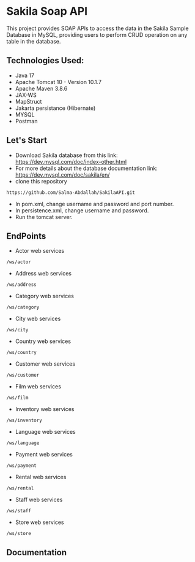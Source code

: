 # Sakila Soap API
This project provides SOAP APIs to access the data in the  Sakila Sample Database in MySQL, providing users to perform CRUD operation on any table in the database.

## Technologies Used:
- Java 17
- Apache Tomcat 10 - Version 10.1.7
- Apache Maven 3.8.6
- JAX-WS
- MapStruct
- Jakarta persistance (Hibernate)
- MYSQL
- Postman

## Let's Start
- Download Sakila database from this link: https://dev.mysql.com/doc/index-other.html
- For more details about the database documentation link: https://dev.mysql.com/doc/sakila/en/
- clone this repository
````
https://github.com/Salma-Abdallah/SakilaAPI.git
````
- In pom.xml, change username and password and port number.
- In persistence.xml, change username and password.
- Run the tomcat server.

## EndPoints
- Actor web services
````
/ws/actor
````
- Address web services
````
/ws/address
````
- Category web services
````
/ws/category
````
- City web services
````
/ws/city
````
- Country web services
````
/ws/country
````
- Customer web services
````
/ws/customer
````
- Film web services
````
/ws/film
````
- Inventory web services
````
/ws/inventory
````
- Language web services
````
/ws/language
````
- Payment web services
````
/ws/payment
````
- Rental web services
````
/ws/rental
````
- Staff web services
````
/ws/staff
````
- Store web services
````
/ws/store
````

## Documentation
